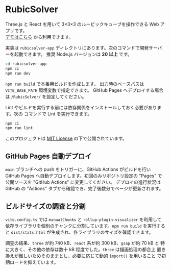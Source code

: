 # RubicSolver

Three.js と React を用いて 3×3×3 のルービックキューブを操作できる Web アプリです。  
[デモはこちら](https://femon07.github.io/RubicSolver/) から利用できます。

実装は `rubicsolver-app` ディレクトリにあります。次のコマンドで開発サーバーを起動できます。
推奨 Node.js バージョンは **20 以上** です。

```bash
cd rubicsolver-app
npm ci
npm run dev
```

`npm run build` で本番用ビルドを作成します。
出力時のベースパスは `VITE_BASE_PATH` 環境変数で指定できます。
GitHub Pages へデプロイする場合は `/RubicSolver/` を設定してください。

Lint やビルドを実行する前には依存関係をインストールしておく必要があります。次の
コマンドで Lint を実行できます。

```bash
npm ci
npm run lint
```

このプロジェクトは [MIT License](LICENSE) の下で公開されています。

## GitHub Pages 自動デプロイ

`main` ブランチへの push をトリガーに、GitHub Actions がビルドを行い
GitHub Pages へ自動デプロイします。初回のみリポジトリ設定の
"Pages" で公開ソースを "GitHub Actions" に変更してください。
デプロイの進行状況は GitHub の "Actions" タブから確認でき、完了後数分でページが更新されます。

## ビルドサイズの調査と分割

`vite.config.ts` では `manualChunks` と `rollup-plugin-visualizer` を利用して
依存ライブラリを個別のチャンクに分割しています。`npm run build` を実行すると
`dist/stats.html` が生成され、各ライブラリのサイズを確認できます。

調査の結果、`three` が約 740 kB、`react` 系が約 300 kB、`gsap` が約 70 kB と
特に大きく、その他の依存は数十 kB 程度でした。`three` は描画処理の都合上
置き換えが難しいためそのままとし、必要に応じて動的 `import()` を用いること
で初期ロードを抑えています。
